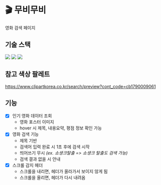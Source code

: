 # 🎬 무비무비

영화 검색 페이지

## 기술 스택

<div>
  <img src="https://img.shields.io/badge/html5-E34F26?style=for-the-badge&logo=html5&logoColor=white"> 
  <img src="https://img.shields.io/badge/css-1572B6?style=for-the-badge&logo=css3&logoColor=white"> 
  <img src="https://img.shields.io/badge/javascript-F7DF1E?style=for-the-badge&logo=javascript&logoColor=black">
</div>

## 참고 색상 팔레트

https://www.clipartkorea.co.kr/search/preview?cont_code=cb1790009061

## 기능

- [x] 인기 영화 데이터 조회
  - 영화 포스터 이미지
  - hover 시 제목, 내용요약, 평점 정보 확인 가능
- [x] 영화 검색 기능
  - 제목 기반
  - 검색어 입력 완료 시 1초 후에 검색 시작
  - 띄어쓰기 무시 _(ex. 쇼생크탈출 => 쇼생크 탈출도 검색 가능)_
  - 검색 결과 없을 시 안내
- [x] 스크롤 감지 헤더
  - 스크롤을 내리면, 헤더가 올라가서 보이지 않게 됨
  - 스크롤을 올리면, 헤더가 다시 내려옴

